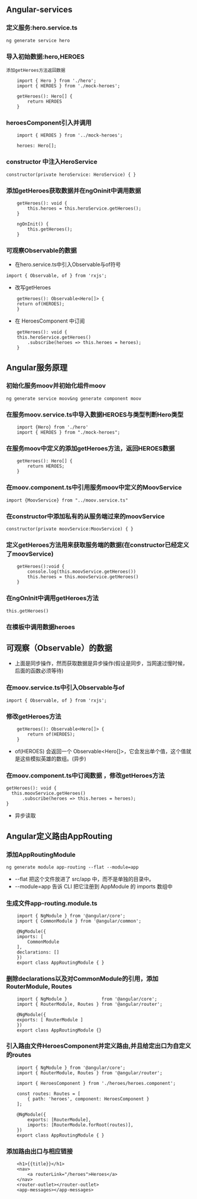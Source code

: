 ## Angular-services

### 定义服务:hero.service.ts

`ng generate service hero`

### 导入初始数据:hero,HEROES
    添加getHeroes方法返回数据
```
    import { Hero } from './hero';
    import { HEROES } from './mock-heroes';

    getHeroes(): Hero[] {
        return HEROES
    }
```

### heroesComponent引入并调用

```
    import { HEROES } from '../mock-heroes';

    heroes: Hero[];
```

### constructor 中注入HeroService

`constructor(private heroService: HeroService) { }`

### 添加getHeroes获取数据并在ngOninit中调用数据

```
    getHeroes(): void {
        this.heroes = this.heroService.getHeroes();
    }

    ngOnInit() {
        this.getHeroes();
    }
```

### 可观察Observable的数据

* 在hero.service.ts中引入Observable与of符号

`import { Observable, of } from 'rxjs';`

* 改写getHeroes

```
    getHeroes(): Observable<Hero[]> {
    return of(HEROES);
    }
```

* 在 HeroesComponent 中订阅

```
    getHeroes(): void {
    this.heroService.getHeroes()
        .subscribe(heroes => this.heroes = heroes);
    }
```

## Angular服务原理

### 初始化服务moov并初始化组件moov

`ng generate service moov&ng generate component moov`

### 在服务moov.service.ts中导入数据HEROES与类型判断Hero类型

```
    import {Hero} from './hero'
    import { HEROES } from "./mock-heroes";
```

### 在服务moov中定义的添加getHeroes方法，返回HEROES数据

```
    getHeroes(): Hero[] {
        return HEROES;
    }
```

### 在moov.component.ts中引用服务moov中定义的MoovService

`import {MoovService} from "../moov.service.ts"`

### 在constructor中添加私有的从服务端过来的moovService

`constructor(private moovService:MoovService) { }`

### 定义getHeroes方法用来获取服务端的数据(在constructor已经定义了moovService)

```
    getHeroes():void {
        console.log(this.moovService.getHeroes())
        this.heroes = this.moovService.getHeroes()
    }
```

### 在ngOnInit中调用getHeroes方法

`this.getHeroes()`

### 在模板中调用数据heroes

## 可观察（Observable）的数据

* 上面是同步操作，然而获取数据是异步操作(假设是同步，当网速过慢时候，后面的函数必须等待)

### 在moov.service.ts中引入Observable与of

`import { Observable, of } from 'rxjs';`

### 修改getHeroes方法

```
    getHeroes(): Observable<Hero[]> {
        return of(HEROES);
    }
```
- of(HEROES) 会返回一个 Observable<Hero[]>，它会发出单个值，这个值就是这些模拟英雄的数组。(异步)

### 在moov.component.ts中订阅数据 ，修改getHeroes方法

```
getHeroes(): void {
  this.moovService.getHeroes()
      .subscribe(heroes => this.heroes = heroes);
}
```
* 异步读取

## Angular定义路由AppRouting

### 添加AppRoutingModule

`ng generate module app-routing --flat --module=app`

* --flat 把这个文件放进了 src/app 中，而不是单独的目录中。
* --module=app 告诉 CLI 把它注册到 AppModule 的 imports 数组中

### 生成文件app-routing.module.ts

```
    import { NgModule } from '@angular/core';
    import { CommonModule } from '@angular/common';

    @NgModule({
    imports: [
        CommonModule
    ],
    declarations: []
    })
    export class AppRoutingModule { }
```

### 删除declarations以及对CommonModule的引用，添加RouterModule, Routes

```
    import { NgModule }             from '@angular/core';
    import { RouterModule, Routes } from '@angular/router';

    @NgModule({
    exports: [ RouterModule ]
    })
    export class AppRoutingModule {}
```

### 引入路由文件HeroesComponent并定义路由,并且给定出口为自定义的routes

```
    import { NgModule } from '@angular/core';
    import { RouterModule, Routes } from '@angular/router';

    import { HeroesComponent } from './heroes/heroes.component';

    const routes: Routes = [
        { path: 'heroes', component: HeroesComponent }
    ];

    @NgModule({
        exports: [RouterModule],
        imports: [RouterModule.forRoot(routes)],
    })
    export class AppRoutingModule { }
```

### 添加路由出口与相应链接

```
    <h1>{{title}}</h1>
    <nav>
        <a routerLink="/heroes">Heroes</a>
    </nav>
    <router-outlet></router-outlet>
    <app-messages></app-messages>
```


